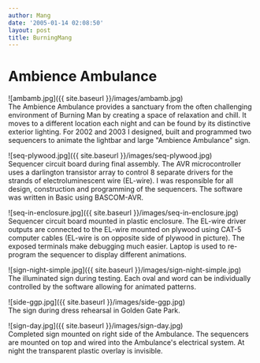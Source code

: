 ```yaml
---
author: Mang
date: '2005-01-14 02:08:50'
layout: post
title: BurningMang
---
```


# Ambience Ambulance

![ambamb.jpg]({{ site.baseurl }}/images/ambamb.jpg)<br>
The Ambience Ambulance provides a sanctuary from the often challenging environment of Burning Man by creating a space of relaxation and chill.  It moves to a different location each night and can be found by its distinctive exterior lighting.  For 2002 and 2003 I designed, built and programmed two sequencers to animate the lightbar and large "Ambience Ambulance" sign.

![seq-plywood.jpg]({{ site.baseurl }}/images/seq-plywood.jpg)<br>
Sequencer circuit board during final assembly.  The AVR microcontroller uses a darlington transistor array to control 8 separate drivers for the strands of electroluminescent wire (EL-wire).  I was responsible for all design, construction and programming of the sequencers.  The software was written in Basic using BASCOM-AVR.

![seq-in-enclosure.jpg]({{ site.baseurl }}/images/seq-in-enclosure.jpg)<br>
Sequencer circuit board mounted in plastic enclosure.  The EL-wire driver outputs are connected to the EL-wire mounted on  plywood using CAT-5 computer cables (EL-wire is on opposite side of plywood in picture).  The exposed terminals make debugging much easier.  Laptop is used to re-program the sequencer to display different animations.

![sign-night-simple.jpg]({{ site.baseurl }}/images/sign-night-simple.jpg)<br>
The illuminated sign during testing.  Each oval and word can be individually controlled by the software allowing for animated patterns.

![side-ggp.jpg]({{ site.baseurl }}/images/side-ggp.jpg)<br>
The sign during dress rehearsal in Golden Gate Park.

![sign-day.jpg]({{ site.baseurl }}/images/sign-day.jpg)<br>
Completed sign mounted on right side of the Ambulance.  The sequencers are mounted on top and wired into the Ambulance's electrical system.  At night the transparent plastic overlay is invisible.
